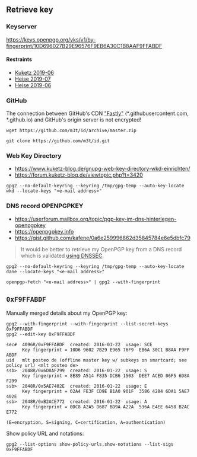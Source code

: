 ## Retrieve key

### Keyserver

https://keys.openpgp.org/vks/v1/by-fingerprint/10D696027B29E96576F9EB6A30C1B8AAF9FFABDF

#### Restraints

* [Kuketz 2019-06](https://www.kuketz-blog.de/keys-openpgp-org-gnupg-schluesselserver-mit-e-mail-verifikation/)
* [Heise 2019-07](https://www.heise.de/security/meldung/Angriff-auf-PGP-Keyserver-demonstriert-hoffnugslose-Situation-4458354.html)
* [Heise 2019-06](https://www.heise.de/security/meldung/Neuer-OpenPGP-Keyserver-liefert-endlich-verifizierte-Schluessel-4450814.html)

### GitHub

The connection between GitHub's CDN ["Fastly"](https://www.fastly.com/) (*.githubusercontent.com, *.github.io) and GitHub's origin server is not encrypted!
```
wget https://github.com/m3t/id/archive/master.zip
```
```
git clone https://github.com/m3t/id.git
```

### Web Key Directory

* https://www.kuketz-blog.de/gnupg-web-key-directory-wkd-einrichten/
* https://forum.kuketz-blog.de/viewtopic.php?t=3420

```
gpg2 --no-default-keyring --keyring /tmp/gpg-temp --auto-key-locate wkd --locate-keys "<e-mail address>"
```

### DNS record OPENPGPKEY

* https://userforum.mailbox.org/topic/pgp-key-im-dns-hinterlegen-openpgpkey
* https://openpgpkey.info
* https://gist.github.com/kafene/0a6e259996862d35845784e6e5dbfc79

> It would be better to retrieve my OpenPGP key from a DNS record which is validated [using DNSSEC](https://github.com/m3t/integrity-trust#dnssec).

```
gpg2 --no-default-keyring --keyring /tmp/gpg-temp --auto-key-locate dane --locate-keys "<e-mail address>"
```

```
openpgp-fetch "<e-mail address>" | gpg2 --with-fingerprint
```


## `0xF9FFABDF`
Manually merged details about my OpenPGP key:
```
gpg2 --with-fingerprint --with-fingerprint --list-secret-keys 0xF9FFABDF
gpg2 --edit-key 0xF9FFABDF
```

```
sec#  4096R/0xF9FFABDF  created: 2016-01-22  usage: SCE
      Key fingerprint = 10D6 9602 7B29 E965 76F9  EB6A 30C1 B8AA F9FF ABDF
uid   mlt posteo de (offline master key w/ subkeys on smartcard; see policy url) <mlt posteo de>
ssb>  2048R/0x6D8AF299  created: 2016-01-22  usage: S
      Key fingerprint = 8E89 A514 F835 DCB6 1503  DEE7 ACED 06F5 6D8A F299
ssb>  2048R/0x5AE7402E  created: 2016-01-22  usage: E
      Key fingerprint = 02A4 FE3F CD9E B1A0 901F  3586 4284 6DA1 5AE7 402E
ssb>  2048R/0xB2ACE772  created: 2016-01-22  usage: A
      Key fingerprint = 0DC8 A2A5 D687 BD9A A22A  536A E4EE 6458 B2AC E772

(E=encryption, S=signing, C=certification, A=authentication)
```

Show policy URL and notations:
```
gpg2 --list-options show-policy-urls,show-notations --list-sigs 0xF9FFABDF
```
